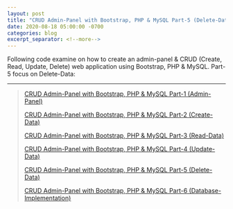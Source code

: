 ```yaml
---
layout: post
title: "CRUD Admin-Panel with Bootstrap, PHP & MySQL Part-5 (Delete-Data)"
date: 2020-08-18 05:00:00 -0700
categories: blog
excerpt_separator: <!--more-->
---
```

Following code examine on how to create an admin-panel & CRUD (Create, Read, Update, Delete) web application using Bootstrap, PHP & MySQL. Part-5 focus on Delete-Data: <!--more-->

* * *

> [CRUD Admin-Panel with Bootstrap, PHP & MySQL Part-1 (Admin-Panel)][Part-1]
> 
> [CRUD Admin-Panel with Bootstrap, PHP & MySQL Part-2 (Create-Data)][Part-2]
> 
> [CRUD Admin-Panel with Bootstrap, PHP & MySQL Part-3 (Read-Data)][Part-3]
> 
> [CRUD Admin-Panel with Bootstrap, PHP & MySQL Part-4 (Update-Data)][Part-4]
> 
> [CRUD Admin-Panel with Bootstrap, PHP & MySQL Part-5 (Delete-Data)][Part-5]
> 
> [CRUD Admin-Panel with Bootstrap, PHP & MySQL Part-6 (Database-Implementation)][Part-6]
> 

[Part-1]: https://roshanx911.github.io/blog/2020/08/14/crud-admin-panel-part-1.html
[Part-2]: https://roshanx911.github.io/blog/2020/08/15/crud-admin-panel-part-2.html
[Part-3]: https://roshanx911.github.io/blog/2020/08/16/crud-admin-panel-part-3.html
[Part-4]: https://roshanx911.github.io/blog/2020/08/17/crud-admin-panel-part-4.html
[Part-5]: https://roshanx911.github.io/blog/2020/08/18/crud-admin-panel-part-5.html
[Part-6]: https://roshanx911.github.io/blog/2020/08/19/crud-admin-panel-part-6.html
